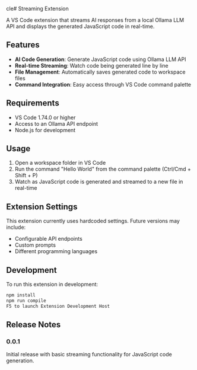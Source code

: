 cle# Streaming Extension

A VS Code extension that streams AI responses from a local Ollama LLM API and displays the generated JavaScript code in real-time.

## Features

- **AI Code Generation**: Generate JavaScript code using Ollama LLM API
- **Real-time Streaming**: Watch code being generated line by line
- **File Management**: Automatically saves generated code to workspace files
- **Command Integration**: Easy access through VS Code command palette

## Requirements

- VS Code 1.74.0 or higher
- Access to an Ollama API endpoint
- Node.js for development

## Usage

1. Open a workspace folder in VS Code
2. Run the command "Hello World" from the command palette (Ctrl/Cmd + Shift + P)
3. Watch as JavaScript code is generated and streamed to a new file in real-time

## Extension Settings

This extension currently uses hardcoded settings. Future versions may include:

- Configurable API endpoints
- Custom prompts
- Different programming languages

## Development

To run this extension in development:

```bash
npm install
npm run compile
F5 to launch Extension Development Host
```

## Release Notes

### 0.0.1

Initial release with basic streaming functionality for JavaScript code generation.
